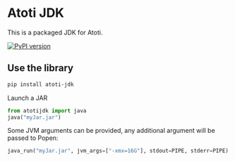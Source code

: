 # Atoti JDK

This is a packaged JDK for Atoti.

[![PyPI version](https://badge.fury.io/py/atoti-jdk.svg)](https://badge.fury.io/py/atoti-jdk)  


## Use the library

```bash
pip install atoti-jdk
```

Launch a JAR

```python
from atotijdk import java
java("myJar.jar")
```

Some JVM arguments can be provided, any additional argument will be passed to Popen:

```python
java_run("myJar.jar", jvm_args=["-xmx=16G"], stdout=PIPE, stderr=PIPE)
```
